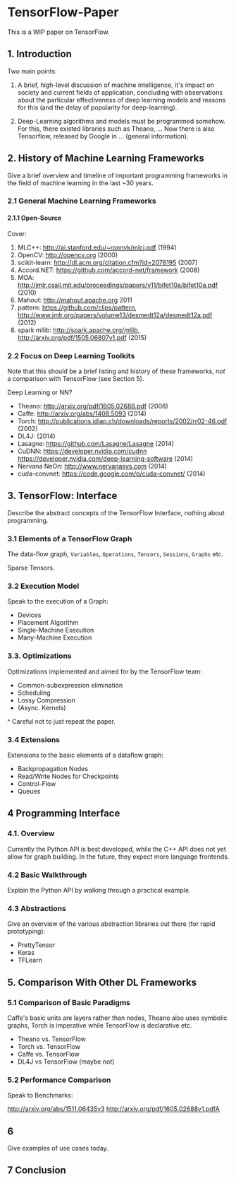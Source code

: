 # TensorFlow-Paper

This is a WIP paper on TensorFlow.

## 1. Introduction

Two main points:

1. A brief, high-level discussion of machine intelligence, it's impact on
   society and current fields of application, concluding with observations about
   the particular effectiveness of deep learning models and reasons for this
   (and the delay of popularity for deep-learning).

2. Deep-Learning algorithms and models must be programmed somehow. For this,
   there existed libraries such as Theano, ... Now there is also Tensorflow,
   released by Google in ... (general information).

## 2. History of Machine Learning Frameworks

Give a brief overview and timeline of important programming frameworks in the
field of machine learning in the last ~30 years.

### 2.1 General Machine Learning Frameworks

#### 2.1.1 Open-Source

Cover:

1. MLC++: http://ai.stanford.edu/~ronnyk/mlcj.pdf (1994)
2. OpenCV: http://opencv.org (2000)
3. scikit-learn: http://dl.acm.org/citation.cfm?id=2078195 (2007)
4. Accord.NET: https://github.com/accord-net/framework (2008)
5. MOA: http://jmlr.csail.mit.edu/proceedings/papers/v11/bifet10a/bifet10a.pdf
   (2010)
6. Mahout: http://mahout.apache.org 2011
8. pattern: https://github.com/clips/pattern,
  http://www.jmlr.org/papers/volume13/desmedt12a/desmedt12a.pdf (2012)
9. spark mllib: http://spark.apache.org/mllib,
  http://arxiv.org/pdf/1505.06807v1.pdf (2015)
### 2.2 Focus on Deep Learning Toolkits

Note that this should be a brief listing and history of these frameworks,
*not* a comparison with TensorFlow (see Section 5).

Deep Learning or NN?

* Theano: http://arxiv.org/pdf/1605.02688.pdf (2008)
* Caffe: http://arxiv.org/abs/1408.5093 (2014)
* Torch: http://publications.idiap.ch/downloads/reports/2002/rr02-46.pdf (2002)
* DL4J: (2014)
* Lasagne: https://github.com/Lasagne/Lasagne (2014)
* CuDNN: https://developer.nvidia.com/cudnn
  https://developer.nvidia.com/deep-learning-software (2014)
* Nervana NeOn: http://www.nervanasys.com (2014)
* cuda-convnet: https://code.google.com/p/cuda-convnet/ (2014)

## 3. TensorFlow: Interface

Describe the abstract concepts of the TensorFlow Interface, nothing about programming.

### 3.1 Elements of a TensorFlow Graph

The data-flow graph, `Variables`, `Operations`, `Tensors`, `Sessions`, `Graphs` etc.

Sparse Tensors.

### 3.2 Execution Model

Speak to the execution of a Graph:

* Devices
* Placement Algorithm
* Single-Machine Execution
* Many-Machine Execution

### 3.3. Optimizations

Optimizations implemented and aimed for by the TensorFlow team:

* Common-subexpression elimination
* Scheduling
* Lossy Compression
* (Async. Kernels)

^ Careful not to just repeat the paper.

### 3.4 Extensions

Extensions to the basic elements of a dataflow graph:

* Backpropagation Nodes
* Read/Write Nodes for Checkpoints
* Control-Flow
* Queues

## 4 Programming Interface

### 4.1. Overview

Currently the Python API is best developed, while the C++ API does not yet allow
for graph building. In the future, they expect more language frontends.

### 4.2 Basic Walkthrough

Explain the Python API by walking through a practical example.

### 4.3 Abstractions

Give an overview of the various abstraction libraries out there (for rapid
prototyping):

* PrettyTensor
* Keras
* TFLearn

## 5. Comparison With Other DL Frameworks

### 5.1 Comparison of Basic Paradigms

Caffe's basic units are layers rather than nodes, Theano also uses symbolic
graphs, Torch is imperative while TensorFlow is declarative etc.

* Theano vs. TensorFlow
* Torch vs. TensorFlow
* Caffe vs. TensorFlow
* DL4J vs TensorFlow (maybe not)

### 5.2 Performance Comparison

Speak to Benchmarks:

http://arxiv.org/abs/1511.06435v3
http://arxiv.org/pdf/1605.02688v1.pdfA

## 6

Give examples of use cases today.

## 7 Conclusion
